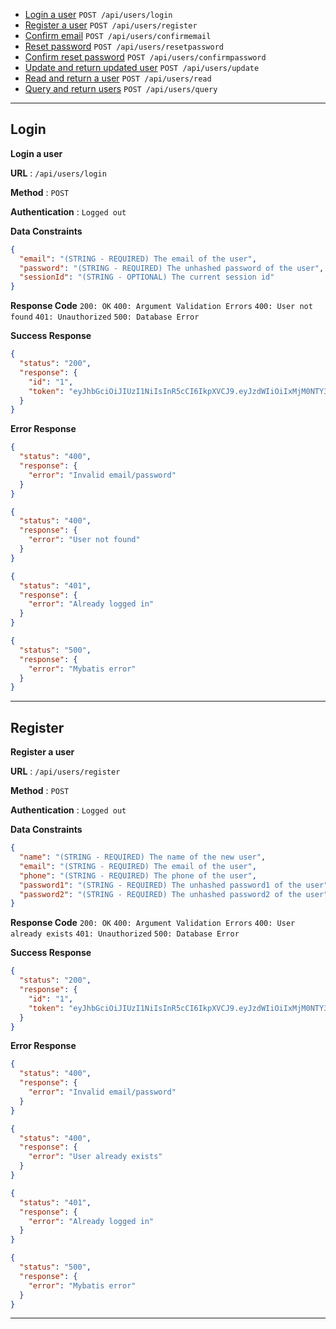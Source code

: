 - [Login a user](#login) `POST /api/users/login`
- [Register a user](#register) `POST /api/users/register`
- [Confirm email](#confirmemail) `POST /api/users/confirmemail`
- [Reset password](#resetpassword) `POST /api/users/resetpassword`
- [Confirm reset password](#confirmpassword) `POST /api/users/confirmpassword`
- [Update and return updated user](#update) `POST /api/users/update`
- [Read and return a user](#read) `POST /api/users/read`
- [Query and return users](#query) `POST /api/users/query`

---

<h2 id="login"> Login </h2>

**Login a user**

**URL** : `/api/users/login`

**Method** : `POST`

**Authentication** : `Logged out`

**Data Constraints**

```json
{
  "email": "(STRING - REQUIRED) The email of the user",
  "password": "(STRING - REQUIRED) The unhashed password of the user",
  "sessionId": "(STRING - OPTIONAL) The current session id"
}
```

**Response Code**
`200: OK`
`400: Argument Validation Errors`
`400: User not found`
`401: Unauthorized`
`500: Database Error`

**Success Response**

```json
{
  "status": "200",
  "response": {
    "id": "1",
    "token": "eyJhbGciOiJIUzI1NiIsInR5cCI6IkpXVCJ9.eyJzdWIiOiIxMjM0NTY3ODkwIiwibmFtZSI6IkpvaG4gRG9lIiwiaWF0IjoxNTE2MjM5MDIyfQ.SflKxwRJSMeKKF2QT4fwpMeJf36POk6yJV_adQssw5c"
  }
}
```

**Error Response**

```json
{
  "status": "400",
  "response": {
    "error": "Invalid email/password"
  }
}

{
  "status": "400",
  "response": {
    "error": "User not found"
  }
}

{
  "status": "401",
  "response": {
    "error": "Already logged in"
  }
}

{
  "status": "500",
  "response": {
    "error": "Mybatis error"
  }
}
```

---

<h2 id="register"> Register </h2>

**Register a user**

**URL** : `/api/users/register`

**Method** : `POST`

**Authentication** : `Logged out`

**Data Constraints**

```json
{
  "name": "(STRING - REQUIRED) The name of the new user",
  "email": "(STRING - REQUIRED) The email of the user",
  "phone": "(STRING - REQUIRED) The phone of the user",
  "password1": "(STRING - REQUIRED) The unhashed password1 of the user",
  "password2": "(STRING - REQUIRED) The unhashed password2 of the user"
}
```

**Response Code**
`200: OK`
`400: Argument Validation Errors`
`400: User already exists`
`401: Unauthorized`
`500: Database Error`

**Success Response**

```json
{
  "status": "200",
  "response": {
    "id": "1",
    "token": "eyJhbGciOiJIUzI1NiIsInR5cCI6IkpXVCJ9.eyJzdWIiOiIxMjM0NTY3ODkwIiwibmFtZSI6IkpvaG4gRG9lIiwiaWF0IjoxNTE2MjM5MDIyfQ.SflKxwRJSMeKKF2QT4fwpMeJf36POk6yJV_adQssw5c"
  }
}
```

**Error Response**

```json
{
  "status": "400",
  "response": {
    "error": "Invalid email/password"
  }
}

{
  "status": "400",
  "response": {
    "error": "User already exists"
  }
}

{
  "status": "401",
  "response": {
    "error": "Already logged in"
  }
}

{
  "status": "500",
  "response": {
    "error": "Mybatis error"
  }
}
```

---
